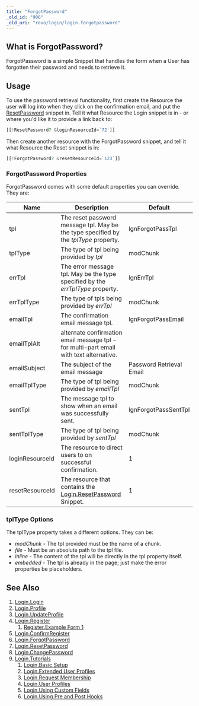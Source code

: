 ```yaml
---
title: "ForgotPassword"
_old_id: "906"
_old_uri: "revo/login/login.forgotpassword"
---
```


## What is ForgotPassword?

ForgotPassword is a simple Snippet that handles the form when a User has forgotten their password and needs to retrieve it.

## Usage

To use the password retrieval functionality, first create the Resource the user will log into when they click on the confirmation email, and put the [ResetPassword](extras/login/login.resetpassword "Login.ResetPassword") snippet in. Tell it what Resource the Login snippet is in - or where you'd like it to provide a link back to:

``` php
[[!ResetPassword? &loginResourceId=`72`]]
```

Then create another resource with the ForgotPassword snippet, and tell it
what Resource the Reset snippet is in:

``` php
[[!ForgotPassword? &resetResourceId=`123`]]
```

### ForgotPassword Properties

ForgotPassword comes with some default properties you can override. They are:

| Name            | Description                                                                                                           | Default                  |
| --------------- | --------------------------------------------------------------------------------------------------------------------- | ------------------------ |
| tpl             | The reset password message tpl. May be the type specified by the _tplType_ property.                                  | lgnForgotPassTpl         |
| tplType         | The type of tpl being provided by _tpl_                                                                               | modChunk                 |
| errTpl          | The error message tpl. May be the type specified by the _errTplType_ property.                                        | lgnErrTpl                |
| errTplType      | The type of tpls being provided by _errTpl_                                                                           | modChunk                 |
| emailTpl        | The confirmation email message tpl.                                                                                   | lgnForgotPassEmail       |
| emailTplAlt     | alternate confirmation email message tpl - for multi-part email with text alternative.                                |                          |
| emailSubject    | The subject of the email message                                                                                      | Password Retrieval Email |
| emailTplType    | The type of tpl being provided by _emailTpl_                                                                          | modChunk                 |
| sentTpl         | The message tpl to show when an email was successfully sent.                                                          | lgnForgotPassSentTpl     |
| sentTplType     | The type of tpl being provided by _sentTpl_                                                                           | modChunk                 |
| loginResourceId | The resource to direct users to on successful confirmation.                                                           | 1                        |
| resetResourceId | The resource that contains the [Login.ResetPassword](extras/login/login.resetpassword "Login.ResetPassword") Snippet. | 1                        |

### tplType Options

The tplType property takes a different options. They can be:

- _modChunk_ - The tpl provided must be the name of a chunk.
- _file_ - Must be an absolute path to the tpl file.
- _inline_ - The content of the tpl will be directly in the tpl property itself.
- _embedded_ - The tpl is already in the page; just make the error properties be placeholders.

## See Also

1. [Login.Login](extras/login/login)
2. [Login.Profile](extras/login/login.profile)
3. [Login.UpdateProfile](extras/login/login.updateprofile)
4. [Login.Register](extras/login/login.register)
    1. [Register.Example Form 1](extras/login/login.register/example-form-1)
5. [Login.ConfirmRegister](extras/login/login.confirmregister)
6. [Login.ForgotPassword](extras/login/login.forgotpassword)
7. [Login.ResetPassword](extras/login/login.resetpassword)
8. [Login.ChangePassword](extras/login/login.changepassword)
9. [Login.Tutorials](extras/login/login.tutorials)
    1. [Login.Basic Setup](extras/login/login.tutorials/basic-setup)
    2. [Login.Extended User Profiles](extras/login/login.tutorials/extended-user-profiles)
    3. [Login.Request Membership](extras/login/login.tutorials/request-membership)
    4. [Login.User Profiles](extras/login/login.tutorials/user-profiles)
    5. [Login.Using Custom Fields](extras/login/login.tutorials/using-custom-fields)
    6. [Login.Using Pre and Post Hooks](extras/login/login.tutorials/using-pre-and-post-hooks)